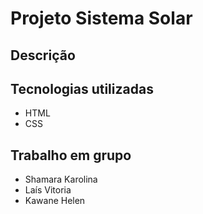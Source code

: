 # Projeto Sistema Solar

## Descrição

## Tecnologias utilizadas
* HTML
* CSS

## Trabalho em grupo
* Shamara Karolina
* Laís Vitoria
* Kawane Helen
